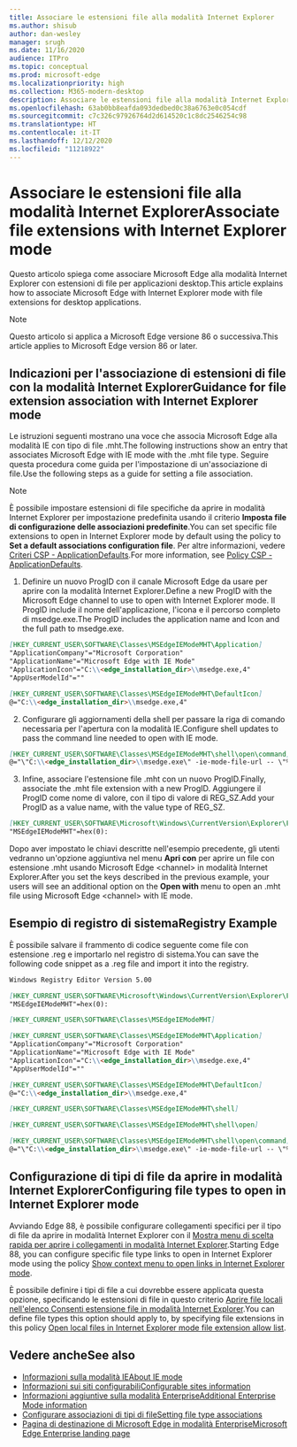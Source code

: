 ```yaml
---
title: Associare le estensioni file alla modalità Internet Explorer
ms.author: shisub
author: dan-wesley
manager: srugh
ms.date: 11/16/2020
audience: ITPro
ms.topic: conceptual
ms.prod: microsoft-edge
ms.localizationpriority: high
ms.collection: M365-modern-desktop
description: Associare le estensioni file alla modalità Internet Explorer
ms.openlocfilehash: 63ab0bb8eafda093dedbed0c38a6763e0c054cdf
ms.sourcegitcommit: c7c326c97926764d2d614520c1c8dc2546254c98
ms.translationtype: HT
ms.contentlocale: it-IT
ms.lasthandoff: 12/12/2020
ms.locfileid: "11218922"
---
```

# <span data-ttu-id="6046d-103">Associare le estensioni file alla modalità Internet Explorer</span><span class="sxs-lookup"><span data-stu-id="6046d-103">Associate file extensions with Internet Explorer mode</span></span>

<span data-ttu-id="6046d-104">Questo articolo spiega come associare Microsoft Edge alla modalità Internet Explorer con estensioni di file per applicazioni desktop.</span><span class="sxs-lookup"><span data-stu-id="6046d-104">This article explains how to associate Microsoft Edge with Internet Explorer mode with file extensions for desktop applications.</span></span>

> [!NOTE]
> <span data-ttu-id="6046d-105">Questo articolo si applica a Microsoft Edge versione 86 o successiva.</span><span class="sxs-lookup"><span data-stu-id="6046d-105">This article applies to Microsoft Edge version 86 or later.</span></span>

## <span data-ttu-id="6046d-106">Indicazioni per l'associazione di estensioni di file con la modalità Internet Explorer</span><span class="sxs-lookup"><span data-stu-id="6046d-106">Guidance for file extension association with Internet Explorer mode</span></span>

<span data-ttu-id="6046d-107">Le istruzioni seguenti mostrano una voce che associa Microsoft Edge alla modalità IE con tipo di file .mht.</span><span class="sxs-lookup"><span data-stu-id="6046d-107">The following instructions show an entry that associates Microsoft Edge with IE mode with the .mht file type.</span></span> <span data-ttu-id="6046d-108">Seguire questa procedura come guida per l'impostazione di un'associazione di file.</span><span class="sxs-lookup"><span data-stu-id="6046d-108">Use the following steps as a guide for setting a file association.</span></span>

> [!NOTE]
> <span data-ttu-id="6046d-109">È possibile impostare estensioni di file specifiche da aprire in modalità Internet Explorer per impostazione predefinita usando il criterio **Imposta file di configurazione delle associazioni predefinite**.</span><span class="sxs-lookup"><span data-stu-id="6046d-109">You can set specific file extensions to open in Internet Explorer mode by default using the policy to **Set a default associations configuration file**.</span></span> <span data-ttu-id="6046d-110">Per altre informazioni, vedere [Criteri CSP - ApplicationDefaults](https://docs.microsoft.com/windows/client-management/mdm/policy-csp-applicationdefaults#applicationdefaults-defaultassociationsconfiguration).</span><span class="sxs-lookup"><span data-stu-id="6046d-110">For more information, see [Policy CSP - ApplicationDefaults](https://docs.microsoft.com/windows/client-management/mdm/policy-csp-applicationdefaults#applicationdefaults-defaultassociationsconfiguration).</span></span>

1. <span data-ttu-id="6046d-111">Definire un nuovo ProgID con il canale Microsoft Edge da usare per aprire con la modalità Internet Explorer.</span><span class="sxs-lookup"><span data-stu-id="6046d-111">Define a new ProgID with the Microsoft Edge channel to use to open with Internet Explorer mode.</span></span> <span data-ttu-id="6046d-112">Il ProgID include il nome dell'applicazione, l'icona e il percorso completo di msedge.exe.</span><span class="sxs-lookup"><span data-stu-id="6046d-112">The ProgID includes the application name and Icon and the full path to msedge.exe.</span></span>

```markdown
[HKEY_CURRENT_USER\SOFTWARE\Classes\MSEdgeIEModeMHT\Application]
"ApplicationCompany"="Microsoft Corporation"
"ApplicationName"="Microsoft Edge with IE Mode"
"ApplicationIcon"="C:\\<edge_installation_dir>\\msedge.exe,4"
"AppUserModelId"=""
```

```markdown
[HKEY_CURRENT_USER\SOFTWARE\Classes\MSEdgeIEModeMHT\DefaultIcon]
@="C:\\<edge_installation_dir>\\msedge.exe,4"
```

2. <span data-ttu-id="6046d-113">Configurare gli aggiornamenti della shell per passare la riga di comando necessaria per l'apertura con la modalità IE.</span><span class="sxs-lookup"><span data-stu-id="6046d-113">Configure shell updates to pass the command line needed to open with IE mode.</span></span>

```markdown
[HKEY_CURRENT_USER\SOFTWARE\Classes\MSEdgeIEModeMHT\shell\open\command]
@="\"C:\\<edge_installation_dir>\\msedge.exe\" -ie-mode-file-url -- \"%1\""
```

3. <span data-ttu-id="6046d-114">Infine, associare l'estensione file .mht con un nuovo ProgID.</span><span class="sxs-lookup"><span data-stu-id="6046d-114">Finally, associate the .mht file extension with a new ProgID.</span></span> <span data-ttu-id="6046d-115">Aggiungere il ProgID come nome di valore, con il tipo di valore di REG_SZ.</span><span class="sxs-lookup"><span data-stu-id="6046d-115">Add your ProgID as a value name, with the value type of REG_SZ.</span></span>

```markdown
[HKEY_CURRENT_USER\SOFTWARE\Microsoft\Windows\CurrentVersion\Explorer\FileExts\.mht\OpenWithProgids]
"MSEdgeIEModeMHT"=hex(0):
```

<span data-ttu-id="6046d-116">Dopo aver impostato le chiavi descritte nell'esempio precedente, gli utenti vedranno un'opzione aggiuntiva nel menu **Apri con** per aprire un file con estensione .mht usando Microsoft Edge \<channel\> in modalità Internet Explorer.</span><span class="sxs-lookup"><span data-stu-id="6046d-116">After you set the keys described in the previous example, your users will see an additional option on the **Open with** menu to open an .mht file using Microsoft Edge \<channel\> with IE mode.</span></span>

## <span data-ttu-id="6046d-117">Esempio di registro di sistema</span><span class="sxs-lookup"><span data-stu-id="6046d-117">Registry Example</span></span>

<span data-ttu-id="6046d-118">È possibile salvare il frammento di codice seguente come file con estensione .reg e importarlo nel registro di sistema.</span><span class="sxs-lookup"><span data-stu-id="6046d-118">You can save the following code snippet as a .reg file and import it into the registry.</span></span>

```markdown
Windows Registry Editor Version 5.00

[HKEY_CURRENT_USER\SOFTWARE\Microsoft\Windows\CurrentVersion\Explorer\FileExts\.mht\OpenWithProgids]
"MSEdgeIEModeMHT"=hex(0):

[HKEY_CURRENT_USER\SOFTWARE\Classes\MSEdgeIEModeMHT]

[HKEY_CURRENT_USER\SOFTWARE\Classes\MSEdgeIEModeMHT\Application]
"ApplicationCompany"="Microsoft Corporation"
"ApplicationName"="Microsoft Edge with IE Mode"
"ApplicationIcon"="C:\\<edge_installation_dir>\\msedge.exe,4"
"AppUserModelId"=""

[HKEY_CURRENT_USER\SOFTWARE\Classes\MSEdgeIEModeMHT\DefaultIcon]
@="C:\\<edge_installation_dir>\\msedge.exe,4"

[HKEY_CURRENT_USER\SOFTWARE\Classes\MSEdgeIEModeMHT\shell]

[HKEY_CURRENT_USER\SOFTWARE\Classes\MSEdgeIEModeMHT\shell\open]

[HKEY_CURRENT_USER\SOFTWARE\Classes\MSEdgeIEModeMHT\shell\open\command]
@="\"C:\\<edge_installation_dir>\\msedge.exe\" -ie-mode-file-url -- \"%1\""

```
## <span data-ttu-id="6046d-119">Configurazione di tipi di file da aprire in modalità Internet Explorer</span><span class="sxs-lookup"><span data-stu-id="6046d-119">Configuring file types to open in Internet Explorer mode</span></span>

<span data-ttu-id="6046d-120">Avviando Edge 88, è possibile configurare collegamenti specifici per il tipo di file da aprire in modalità Internet Explorer con il [Mostra menu di scelta rapida per aprire i collegamenti in modalità Internet Explorer](https://docs.microsoft.com/deployedge/microsoft-edge-policies#show-context-menu-to-open-a-link-in-internet-explorer-mode).</span><span class="sxs-lookup"><span data-stu-id="6046d-120">Starting Edge 88, you can configure specific file type links to open in Internet Explorer mode using the policy [Show context menu to open links in Internet Explorer mode](https://docs.microsoft.com/deployedge/microsoft-edge-policies#show-context-menu-to-open-a-link-in-internet-explorer-mode).</span></span> 

<span data-ttu-id="6046d-121">È possibile definire i tipi di file a cui dovrebbe essere applicata questa opzione, specificando le estensioni di file in questo criterio [Aprire file locali nell'elenco Consenti estensione file in modalità Internet Explorer](https://docs.microsoft.com/deployedge/microsoft-edge-policies#internetexplorerintegrationlocalfileextensionallowlist).</span><span class="sxs-lookup"><span data-stu-id="6046d-121">You can define file types this option should apply to, by specifying file extensions in this policy [Open local files in Internet Explorer mode file extension allow list](https://docs.microsoft.com/deployedge/microsoft-edge-policies#internetexplorerintegrationlocalfileextensionallowlist).</span></span> 

## <span data-ttu-id="6046d-122">Vedere anche</span><span class="sxs-lookup"><span data-stu-id="6046d-122">See also</span></span>

- [<span data-ttu-id="6046d-123">Informazioni sulla modalità IE</span><span class="sxs-lookup"><span data-stu-id="6046d-123">About IE mode</span></span>](https://docs.microsoft.com/deployedge/edge-ie-mode)
- [<span data-ttu-id="6046d-124">Informazioni sui siti configurabili</span><span class="sxs-lookup"><span data-stu-id="6046d-124">Configurable sites information</span></span>](https://docs.microsoft.com/deployedge/edge-learnmore-configurable-sites-ie-mode)
- [<span data-ttu-id="6046d-125">Informazioni aggiuntive sulla modalità Enterprise</span><span class="sxs-lookup"><span data-stu-id="6046d-125">Additional Enterprise Mode information</span></span>](https://docs.microsoft.com/internet-explorer/ie11-deploy-guide/enterprise-mode-overview-for-ie11)
- [<span data-ttu-id="6046d-126">Configurare associazioni di tipi di file</span><span class="sxs-lookup"><span data-stu-id="6046d-126">Setting file type associations</span></span>](https://docs.microsoft.com/windows/win32/shell/fa-file-types)
- [<span data-ttu-id="6046d-127">Pagina di destinazione di Microsoft Edge in modalità Enterprise</span><span class="sxs-lookup"><span data-stu-id="6046d-127">Microsoft Edge Enterprise landing page</span></span>](https://aka.ms/EdgeEnterprise)
